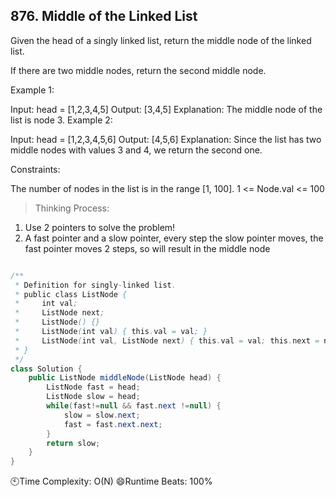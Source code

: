 ## 876. Middle of the Linked List
Given the head of a singly linked list, return the middle node of the linked list.

If there are two middle nodes, return the second middle node.



Example 1:


Input: head = [1,2,3,4,5]
Output: [3,4,5]
Explanation: The middle node of the list is node 3.
Example 2:


Input: head = [1,2,3,4,5,6]
Output: [4,5,6]
Explanation: Since the list has two middle nodes with values 3 and 4, we return the second one.
 

Constraints:

The number of nodes in the list is in the range [1, 100].
1 <= Node.val <= 100

> Thinking Process:
1. Use 2 pointers to solve the problem! 
2. A fast pointer and a slow pointer, every step the slow pointer moves, the fast pointer moves 2 steps, so will result in the middle node

```java

/**
 * Definition for singly-linked list.
 * public class ListNode {
 *     int val;
 *     ListNode next;
 *     ListNode() {}
 *     ListNode(int val) { this.val = val; }
 *     ListNode(int val, ListNode next) { this.val = val; this.next = next; }
 * }
 */
class Solution {
    public ListNode middleNode(ListNode head) {
        ListNode fast = head;
        ListNode slow = head;
        while(fast!=null && fast.next !=null) {
            slow = slow.next;
            fast = fast.next.next;
        }
        return slow;
    }
}
```

🕙Time Complexity: O(N)
😄Runtime Beats: 100%